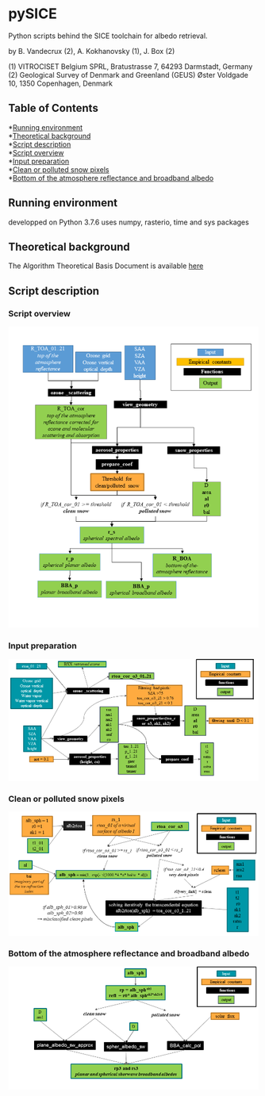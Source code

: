 # pySICE
Python scripts behind the SICE toolchain for albedo retrieval.

by  B. Vandecrux (2), A. Kokhanovsky (1), J. Box (2)

(1) VITROCISET Belgium SPRL, Bratustrasse 7, 64293 Darmstadt, Germany
(2) Geological Survey of Denmark and Greenland (GEUS)
 Øster Voldgade 10, 1350 Copenhagen, Denmark


## Table of Contents  
*[Running environment](#running-environment)  
*[Theoretical background](#theoretical-background)  
*[Script description](#script-description)  
	*[Script overview](#script-overview)  
	*[Input preparation](#input-preparation)  
	*[Clean or polluted snow pixels](#clean-or-polluted-snow-pixels)  
	*[Bottom of the atmosphere reflectance and broadband albedo](#bottom-of-the-atmosphere-reflectance-and-broadband-albedo)  

## Running environment
developped on Python 3.7.6
uses numpy, rasterio, time and sys packages

## Theoretical background

The Algorithm Theoretical Basis Document is available [here](docs/atbd/FINAL_SICE_ATBD__v3.0_MAY06_2020.pdf)

## Script description

### Script overview
![](docs/atbd/ATBD_plots1.png)

### Input preparation
![](docs/atbd/SICE_overview1.png)

### Clean or polluted snow pixels
![](docs/atbd/SICE_overview2.png)

### Bottom of the atmosphere reflectance and broadband albedo
![](docs/atbd/SICE_overview3.png)

